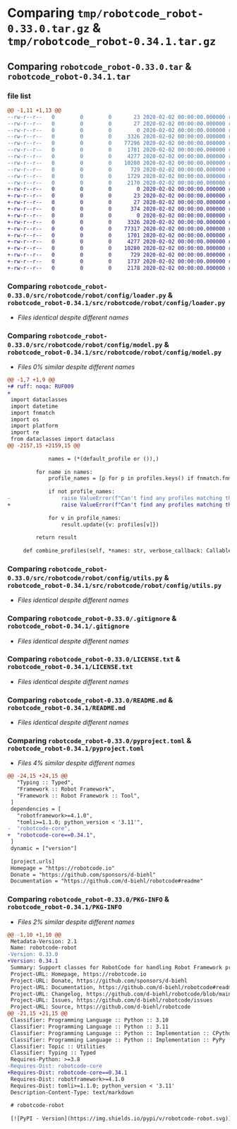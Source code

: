 # Comparing `tmp/robotcode_robot-0.33.0.tar.gz` & `tmp/robotcode_robot-0.34.1.tar.gz`

## Comparing `robotcode_robot-0.33.0.tar` & `robotcode_robot-0.34.1.tar`

### file list

```diff
@@ -1,11 +1,13 @@
--rw-r--r--   0        0        0       23 2020-02-02 00:00:00.000000 robotcode_robot-0.33.0/src/robotcode/robot/__version__.py
--rw-r--r--   0        0        0       27 2020-02-02 00:00:00.000000 robotcode_robot-0.33.0/src/robotcode/robot/py.typed
--rw-r--r--   0        0        0        0 2020-02-02 00:00:00.000000 robotcode_robot-0.33.0/src/robotcode/robot/config/__init__.py
--rw-r--r--   0        0        0     3326 2020-02-02 00:00:00.000000 robotcode_robot-0.33.0/src/robotcode/robot/config/loader.py
--rw-r--r--   0        0        0    77296 2020-02-02 00:00:00.000000 robotcode_robot-0.33.0/src/robotcode/robot/config/model.py
--rw-r--r--   0        0        0     1701 2020-02-02 00:00:00.000000 robotcode_robot-0.33.0/src/robotcode/robot/config/utils.py
--rw-r--r--   0        0        0     4277 2020-02-02 00:00:00.000000 robotcode_robot-0.33.0/.gitignore
--rw-r--r--   0        0        0    10280 2020-02-02 00:00:00.000000 robotcode_robot-0.33.0/LICENSE.txt
--rw-r--r--   0        0        0      729 2020-02-02 00:00:00.000000 robotcode_robot-0.33.0/README.md
--rw-r--r--   0        0        0     1729 2020-02-02 00:00:00.000000 robotcode_robot-0.33.0/pyproject.toml
--rw-r--r--   0        0        0     2170 2020-02-02 00:00:00.000000 robotcode_robot-0.33.0/PKG-INFO
+-rw-r--r--   0        0        0        0 2020-02-02 00:00:00.000000 robotcode_robot-0.34.1/src/robotcode/robot/__init__.py
+-rw-r--r--   0        0        0       23 2020-02-02 00:00:00.000000 robotcode_robot-0.34.1/src/robotcode/robot/__version__.py
+-rw-r--r--   0        0        0       27 2020-02-02 00:00:00.000000 robotcode_robot-0.34.1/src/robotcode/robot/py.typed
+-rw-r--r--   0        0        0      374 2020-02-02 00:00:00.000000 robotcode_robot-0.34.1/src/robotcode/robot/utils.py
+-rw-r--r--   0        0        0        0 2020-02-02 00:00:00.000000 robotcode_robot-0.34.1/src/robotcode/robot/config/__init__.py
+-rw-r--r--   0        0        0     3326 2020-02-02 00:00:00.000000 robotcode_robot-0.34.1/src/robotcode/robot/config/loader.py
+-rw-r--r--   0        0        0    77317 2020-02-02 00:00:00.000000 robotcode_robot-0.34.1/src/robotcode/robot/config/model.py
+-rw-r--r--   0        0        0     1701 2020-02-02 00:00:00.000000 robotcode_robot-0.34.1/src/robotcode/robot/config/utils.py
+-rw-r--r--   0        0        0     4277 2020-02-02 00:00:00.000000 robotcode_robot-0.34.1/.gitignore
+-rw-r--r--   0        0        0    10280 2020-02-02 00:00:00.000000 robotcode_robot-0.34.1/LICENSE.txt
+-rw-r--r--   0        0        0      729 2020-02-02 00:00:00.000000 robotcode_robot-0.34.1/README.md
+-rw-r--r--   0        0        0     1737 2020-02-02 00:00:00.000000 robotcode_robot-0.34.1/pyproject.toml
+-rw-r--r--   0        0        0     2178 2020-02-02 00:00:00.000000 robotcode_robot-0.34.1/PKG-INFO
```

### Comparing `robotcode_robot-0.33.0/src/robotcode/robot/config/loader.py` & `robotcode_robot-0.34.1/src/robotcode/robot/config/loader.py`

 * *Files identical despite different names*

### Comparing `robotcode_robot-0.33.0/src/robotcode/robot/config/model.py` & `robotcode_robot-0.34.1/src/robotcode/robot/config/model.py`

 * *Files 0% similar despite different names*

```diff
@@ -1,7 +1,9 @@
+# ruff: noqa: RUF009
+
 import dataclasses
 import datetime
 import fnmatch
 import os
 import platform
 import re
 from dataclasses import dataclass
@@ -2157,15 +2159,15 @@
 
             names = (*(default_profile or ()),)
 
         for name in names:
             profile_names = [p for p in profiles.keys() if fnmatch.fnmatchcase(p, name)]
 
             if not profile_names:
-                raise ValueError(f"Can't find any profiles matching the pattern '{name}''.")
+                raise ValueError(f"Can't find any profiles matching the pattern '{name}'.")
 
             for v in profile_names:
                 result.update({v: profiles[v]})
 
         return result
 
     def combine_profiles(self, *names: str, verbose_callback: Callable[..., None] = None) -> RobotBaseProfile:
```

### Comparing `robotcode_robot-0.33.0/src/robotcode/robot/config/utils.py` & `robotcode_robot-0.34.1/src/robotcode/robot/config/utils.py`

 * *Files identical despite different names*

### Comparing `robotcode_robot-0.33.0/.gitignore` & `robotcode_robot-0.34.1/.gitignore`

 * *Files identical despite different names*

### Comparing `robotcode_robot-0.33.0/LICENSE.txt` & `robotcode_robot-0.34.1/LICENSE.txt`

 * *Files identical despite different names*

### Comparing `robotcode_robot-0.33.0/README.md` & `robotcode_robot-0.34.1/README.md`

 * *Files identical despite different names*

### Comparing `robotcode_robot-0.33.0/pyproject.toml` & `robotcode_robot-0.34.1/pyproject.toml`

 * *Files 4% similar despite different names*

```diff
@@ -24,15 +24,15 @@
   "Typing :: Typed",
   "Framework :: Robot Framework",
   "Framework :: Robot Framework :: Tool",
 ]
 dependencies = [
   "robotframework>=4.1.0",
   "tomli>=1.1.0; python_version < '3.11'",
-  "robotcode-core",
+  "robotcode-core==0.34.1",
 ]
 dynamic = ["version"]
 
 [project.urls]
 Homepage = "https://robotcode.io"
 Donate = "https://github.com/sponsors/d-biehl"
 Documentation = "https://github.com/d-biehl/robotcode#readme"
```

### Comparing `robotcode_robot-0.33.0/PKG-INFO` & `robotcode_robot-0.34.1/PKG-INFO`

 * *Files 2% similar despite different names*

```diff
@@ -1,10 +1,10 @@
 Metadata-Version: 2.1
 Name: robotcode-robot
-Version: 0.33.0
+Version: 0.34.1
 Summary: Support classes for RobotCode for handling Robot Framework projects.
 Project-URL: Homepage, https://robotcode.io
 Project-URL: Donate, https://github.com/sponsors/d-biehl
 Project-URL: Documentation, https://github.com/d-biehl/robotcode#readme
 Project-URL: Changelog, https://github.com/d-biehl/robotcode/blob/main/CHANGELOG.md
 Project-URL: Issues, https://github.com/d-biehl/robotcode/issues
 Project-URL: Source, https://github.com/d-biehl/robotcode
@@ -21,15 +21,15 @@
 Classifier: Programming Language :: Python :: 3.10
 Classifier: Programming Language :: Python :: 3.11
 Classifier: Programming Language :: Python :: Implementation :: CPython
 Classifier: Programming Language :: Python :: Implementation :: PyPy
 Classifier: Topic :: Utilities
 Classifier: Typing :: Typed
 Requires-Python: >=3.8
-Requires-Dist: robotcode-core
+Requires-Dist: robotcode-core==0.34.1
 Requires-Dist: robotframework>=4.1.0
 Requires-Dist: tomli>=1.1.0; python_version < '3.11'
 Description-Content-Type: text/markdown
 
 # robotcode-robot
 
 [![PyPI - Version](https://img.shields.io/pypi/v/robotcode-robot.svg)](https://pypi.org/project/robotcode-robot)
```

